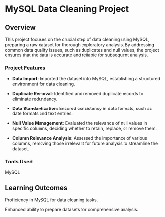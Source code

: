 # **MySQL Data Cleaning Project**

## Overview
This project focuses on the crucial step of data cleaning using MySQL, preparing a raw dataset for thorough exploratory analysis. By addressing common data quality issues, such as duplicates and null values, the project ensures that the data is accurate and reliable for subsequent analysis.

### Project Features

- **Data Import**: Imported the dataset into MySQL, establishing a structured environment for data cleaning.

* **Duplicate Removal**: Identified and removed duplicate records to eliminate redundancy.

+ **Data Standardization**: Ensured consistency in data formats, such as date formats and text entries.

+ **Null Value Management**: Evaluated the relevance of null values in specific columns, deciding whether to retain, replace, or remove them.

+ **Column Relevance Analysis**: Assessed the importance of various columns, removing those irrelevant for future analysis to streamline the dataset.

### Tools Used
MySQL

## Learning Outcomes
Proficiency in MySQL for data cleaning tasks.

Enhanced ability to prepare datasets for comprehensive analysis.
